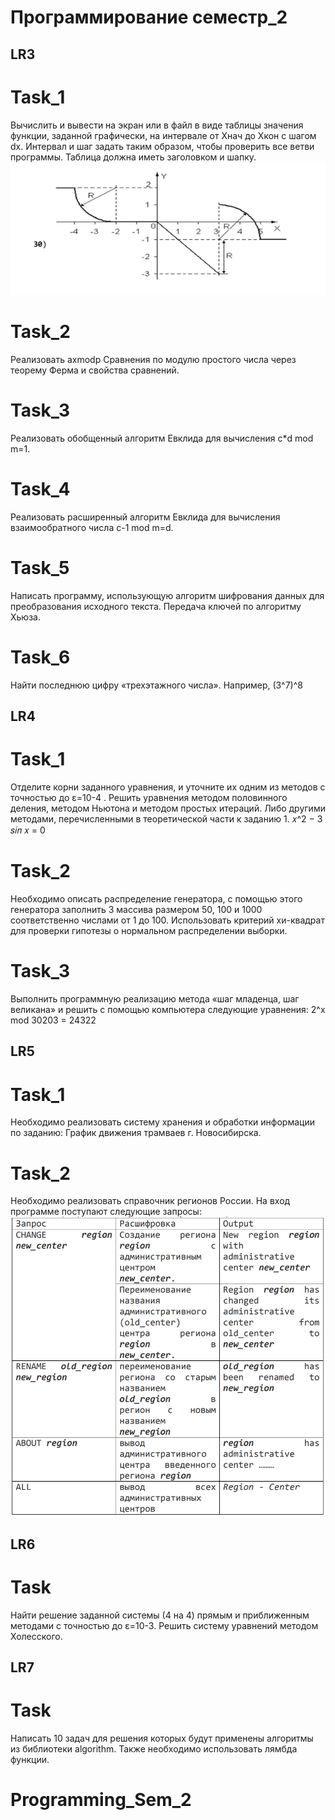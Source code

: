 # Программирование семестр_2

## LR3
# Task_1
Вычислить и вывести на экран или в файл в виде таблицы
значения функции, заданной графически, на интервале от Xнач до Xкон с
шагом dx. Интервал и шаг задать таким образом, чтобы проверить все ветви
программы. Таблица должна иметь заголовком и шапку.<br>
<img src="graph.png">

# Task_2
Реализовать axmodp Сравнения по модулю простого числа
через теорему Ферма и свойства сравнений.

# Task_3
Реализовать обобщенный алгоритм Евклида для вычисления
с*d mod m=1.

# Task_4
Реализовать расширенный алгоритм Евклида для вычисления
взаимообратного числа с-1 mod m=d.

# Task_5
Написать программу, использующую алгоритм шифрования данных для преобразования исходного текста.
Передача ключей по алгоритму Хьюза.

# Task_6
Найти последнюю цифру «трехэтажного числа». Например, (3^7)^8


## LR4
# Task_1
Отделите корни заданного уравнения, и
уточните их одним из методов с точностью до ε=10-4 . Решить уравнения
методом половинного деления, методом Ньютона и методом простых итераций.
Либо другими методами, перечисленными в теоретической части к заданию 1.
𝑥^2 − 3 𝑠𝑖𝑛 𝑥 = 0

# Task_2
Необходимо описать распределение генератора, с помощью этого генератора
заполнить 3 массива размером 50, 100 и 1000 соответственно числами от 1
до 100.
Использовать критерий хи-квадрат для проверки гипотезы о нормальном
распределении выборки.

# Task_3
Выполнить программную реализацию метода «шаг младенца, шаг великана» и решить с помощью компьютера следующие уравнения:
2^x mod 30203 = 24322


## LR5
# Task_1
Необходимо реализовать систему хранения и обработки информации по заданию: График движения трамваев г. Новосибирска.

# Task_2
Необходимо реализовать справочник регионов России.
На вход программе поступают следующие запросы:
<img src="questions.png">


## LR6
# Task
Найти решение заданной системы (4 на 4) прямым и приближенным методами с точностью 
до ε=10-3. Решить систему уравнений методом Холесского.

## LR7
# Task
Написать 10 задач для решения которых будут применены алгоритмы из библиотеки algorithm. Также необходимо использовать лямбда функции.
# Programming_Sem_2
